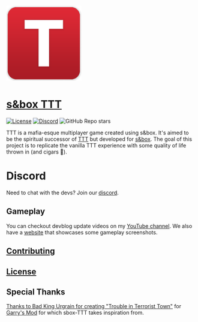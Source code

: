 <h1><img src="ui/traitor-icon.png" alt="TTT logo" height="200"/></h1>

# [s&box TTT](https://cigarlounge.github.io/)

[![License](https://img.shields.io/badge/license-agreement-red)](https://github.com/CigarLounge/sbox-TTT/blob/main/LICENSE.md)
[![Discord](https://img.shields.io/discord/949508550118481970?label=discord)](https://discord.gg/rrsrakF8N3)
![GitHub Repo stars](https://img.shields.io/github/stars/CigarLounge/sbox-TTT?style=social)

TTT is a mafia-esque multiplayer game created using s&box. It's aimed to be the spiritual successor of [TTT](https://ttt.badking.net/) but developed for [s&box](https://sbox.facepunch.com/news). The goal of this project is to replicate the vanilla TTT experience with some quality of life thrown in (and cigars 🚬).

# Discord
Need to chat with the devs? Join our [discord](https://discord.gg/rrsrakF8N3).

## Gameplay

You can checkout devblog update videos on my [YouTube channel](https://www.youtube.com/channel/UCk2IAm1j9o_3GWrqf537gNg). We also have a [website](https://cigarlounge.github.io/) that showcases some gameplay screenshots.

## [Contributing](https://github.com/CigarLounge/sbox-TTT/wiki/Contributing)

## [License](https://github.com/CigarLounge/sbox-TTT/blob/main/LICENSE.md)

## Special Thanks
[Thanks to Bad King Urgrain for creating "Trouble in Terrorist Town"](https://ttt.badking.net/) for [Garry's Mod](https://gmod.facepunch.com/) for which sbox-TTT takes inspiration from.